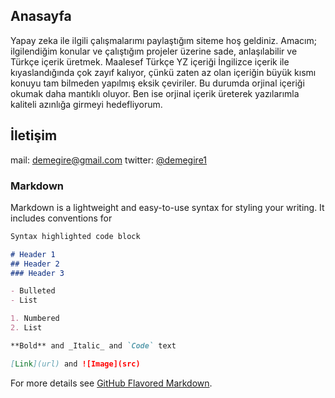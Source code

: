 ## Anasayfa

Yapay zeka ile ilgili çalışmalarımı paylaştığım siteme hoş geldiniz. Amacım; ilgilendiğim konular ve çalıştığım projeler üzerine sade, anlaşılabilir ve Türkçe içerik üretmek. Maalesef Türkçe YZ içeriği İngilizce içerik ile kıyaslandığında çok zayıf kalıyor, çünkü zaten az olan içeriğin büyük kısmı konuyu tam bilmeden yapılmış eksik çeviriler. Bu durumda orjinal içeriği okumak daha mantıklı oluyor. Ben ise orjinal içerik üreterek yazılarımla kaliteli azınlığa girmeyi hedefliyorum. 

## İletişim

mail: demegire@gmail.com
twitter: [@demegire1](https://twitter.com/demegire1)

### Markdown

Markdown is a lightweight and easy-to-use syntax for styling your writing. It includes conventions for

```markdown
Syntax highlighted code block

# Header 1
## Header 2
### Header 3

- Bulleted
- List

1. Numbered
2. List

**Bold** and _Italic_ and `Code` text

[Link](url) and ![Image](src)
```

For more details see [GitHub Flavored Markdown](https://guides.github.com/features/mastering-markdown/).


